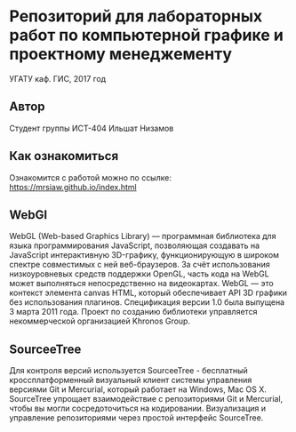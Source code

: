 # Репозиторий для лабораторных работ по компьютерной графике и проектному менеджементу
УГАТУ каф. ГИС, 2017 год
## Автор
Студент группы ИСТ-404
Ильшат Низамов
## Как ознакомиться
Ознакомится с работой можно по ссылке: https://mrsiaw.github.io/index.html

## WebGl
WebGL (Web-based Graphics Library) — программная библиотека для языка программирования JavaScript, позволяющая создавать на JavaScript интерактивную 3D-графику, функционирующую в широком спектре совместимых с ней веб-браузеров. За счёт использования низкоуровневых средств поддержки OpenGL, часть кода на WebGL может выполняться непосредственно на видеокартах. WebGL — это контекст элемента canvas HTML, который обеспечивает API 3D графики без использования плагинов. Спецификация версии 1.0 была выпущена 3 марта 2011 года. Проект по созданию библиотеки управляется некоммерческой организацией Khronos Group.

## SourceeTree
Для контроля версий используется SourceeTree - бесплатный кроссплатформенный визуальный клиент системы управления версиями Git и Mercurial, который работает на Windows, Mac OS X. SourceTree упрощает взаимодействие с репозиториями Git и Mercurial, чтобы вы могли сосредоточиться на кодировании. Визуализация и управление репозиториями через простой интерфейс SourceTree.
